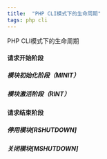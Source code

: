 ```yaml
---
title:  "PHP CLI模式下的生命周期"
tags: php cli  
---
```


PHP CLI模式下的生命周期
<!--more-->
#### 请求开始阶段

##### 模块初始化阶段（MINIT）

##### 模块激活阶段（RINT）
 

#### 请求结束阶段

##### 停用模块[RSHUTDOWN]

##### 关闭模块[MSHUTDOWN]


